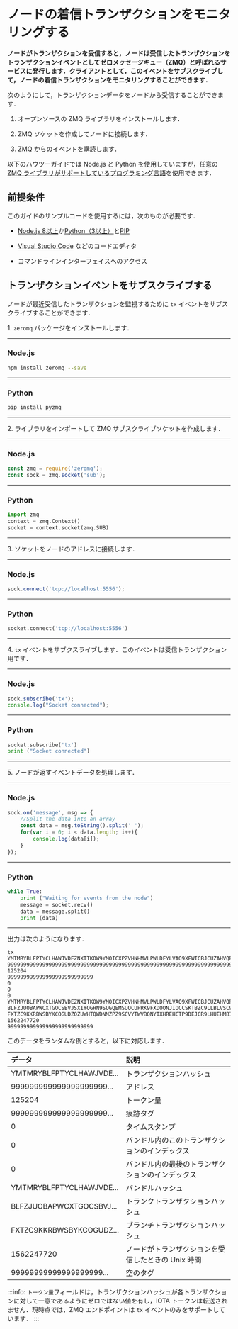 # ノードの着信トランザクションをモニタリングする
<!-- # Monitor your node for incoming transactions -->

**ノードがトランザクションを受信すると，ノードは受信したトランザクションをトランザクションイベントとしてゼロメッセージキュー（ZMQ）と呼ばれるサービスに発行します．クライアントとして，このイベントをサブスクライブして，ノードの着信トランザクションをモニタリングすることができます．**
<!-- **When your node receives transactions, it publishes them as a transaction event to a service called zero message queue (ZMQ). As a client, you can subscribe to this event to monitor your node for incoming transactions.** -->

次のようにして，トランザクションデータをノードから受信することができます．
<!-- You can receive this transaction data from a node by doing the following: -->

1. オープンソースの ZMQ ライブラリをインストールします．
<!-- 1. Install an open-source ZMQ library -->

2. ZMQ ソケットを作成してノードに接続します．
<!-- 2. Create a ZMQ socket and connect it to a node -->

3. ZMQ からのイベントを購読します．
<!-- 3. Subscribe to events from the ZMQ -->

以下のハウツーガイドでは Node.js と Python を使用していますが，任意の [ZMQ ライブラリがサポートしているプログラミング言語](http://zguide.zeromq.org/page:all)を使用できます．
<!-- In the following how-to guide we use Node.js and Python, but you could use any [programming language that the ZMQ library supports](http://zguide.zeromq.org/page:all). -->

## 前提条件
<!-- ## Prerequisites -->

このガイドのサンプルコードを使用するには，次のものが必要です．
<!-- To use the sample code in this guide, you must have the following: -->

- [Node.js 8以上](https://nodejs.org/en/)か[Python（3以上）](https://www.python.org/downloads/)と[PIP](https://pip.pypa.io/en/stable/installing/)
<!-- - [Node.js (8+)](https://nodejs.org/en/) or [Python (3+)](https://www.python.org/downloads/) and [PIP](https://pip.pypa.io/en/stable/installing/) -->
- [Visual Studio Code](https://code.visualstudio.com/Download) などのコードエディタ
<!-- - A code editor such as [Visual Studio Code](https://code.visualstudio.com/Download) -->
- コマンドラインインターフェイスへのアクセス
<!-- - Access to a command-line interface -->

## トランザクションイベントをサブスクライブする
<!-- ## Subscribe to the transaction event -->

ノードが最近受信したトランザクションを監視するために `tx` イベントをサブスクライブすることができます．
<!-- You can subscribe to the `tx` event to monitor a node for recently received transactions. -->

1\. `zeromq` パッケージをインストールします．
  <!-- 1\. Install the zeromq package -->

--------------------
### Node.js

```bash
npm install zeromq --save
```
---
### Python

```bash
pip install pyzmq
```
--------------------

2\. ライブラリをインポートして ZMQ サブスクライブソケットを作成します．
  <!-- 2\. Import the libraries and create a ZMQ subscribe socket -->

--------------------
### Node.js

```js
const zmq = require('zeromq');
const sock = zmq.socket('sub');
```
---
### Python

```python
import zmq
context = zmq.Context()
socket = context.socket(zmq.SUB)
```
--------------------

3\. ソケットをノードのアドレスに接続します．
  <!-- 3\. Connect the socket to your node's address -->

--------------------
### Node.js

```js
sock.connect('tcp://localhost:5556');
```
---
### Python

```python
socket.connect('tcp://localhost:5556')
```
--------------------

4\. `tx` イベントをサブクスライブします．このイベントは受信トランザクション用です．
  <!-- 4\. Subscribe to the `tx` event. This event is for received transactions. -->

--------------------
### Node.js

```js
sock.subscribe('tx');
console.log("Socket connected");
```
---
### Python
```python
socket.subscribe('tx')
print ("Socket connected")
```
--------------------

5\. ノードが返すイベントデータを処理します．
  <!-- 5\. Process the event data that the node returns -->

--------------------
### Node.js

```js
sock.on('message', msg => {
    //Split the data into an array
    const data = msg.toString().split(' ');
    for(var i = 0; i < data.length; i++){
        console.log(data[i]);
    }
});
```
---
### Python
```python
while True:
    print ("Waiting for events from the node")
    message = socket.recv()
    data = message.split()
    print (data)
```
--------------------

出力は次のようになります．
<!-- The output should display something like the following: -->
```shell
tx
YMTMRYBLFPTYCLHAWJVDEZNXITKOW9YMOICXPZVHNHMVLPWLDFYLVAO9XFWICBJCUZAHVQPHINBDXD9NE
999999999999999999999999999999999999999999999999999999999999999999999999999999999
125204
999999999999999999999999999
0
0
0
YMTMRYBLFPTYCLHAWJVDEZNXITKOW9YMOICXPZVHNHMVLPWLDFYLVAO9XFWICBJCUZAHVQPHINBDXD9NE
BLFZJUOBAPWCXTGOCSBVJSXIYOGHN9SUGQEMSUOCUPRK9FXDOONJIOCCSKTBZC9LLBLVSC9BOXEDRE9HY
FXTZC9KKRBWSBYKCOGUDZOZUWHTQWDNMZPZ9SCVYTWVBQNYIXHREHCTP9DEJCR9LHUEHMBIXXGSDQJUUW
1562247720
999999999999999999999999999
```

このデータをランダムな例とすると，以下に対応します．
<!-- If we take this data as a random example, it corresponds to the following: -->

| **データ**               | **説明**                                           |
| :---------               | :-------                                           |
| YMTMRYBLFPTYCLHAWJVDE... | トランザクションハッシュ                           |
| 999999999999999999999... | アドレス                                           |
| 125204                   | トークン量                                         |
| 999999999999999999999... | 痕跡タグ                                           |
| 0                        | タイムスタンプ                                     |
| 0                        | バンドル内のこのトランザクションのインデックス     |
| 0                        | バンドル内の最後のトランザクションのインデックス   |
| YMTMRYBLFPTYCLHAWJVDE... | バンドルハッシュ                                   |
| BLFZJUOBAPWCXTGOCSBVJ... | トランクトランザクションハッシュ                   |
| FXTZC9KKRBWSBYKCOGUDZ... | ブランチトランザクションハッシュ                   |
| 1562247720               | ノードがトランザクションを受信したときの Unix 時間 |
| 99999999999999999999...  | 空のタグ                                           |

<!-- | **Data**| **Description**| -->
<!-- |:--------|:---------------| -->
<!-- |tx|Name of the ZMQ event| -->
<!-- |YMTMRYBLFPTYCLHAWJVDE...|Transaction hash| -->
<!-- |999999999999999999999...|Address| -->
<!-- |125204|Value| -->
<!-- |999999999999999999999...|Obsolete tag| -->
<!-- |0|Timestamp| -->
<!-- |0|Current index of this transaction in the bundle| -->
<!-- |0|Index of the head transaction in the bundle| -->
<!-- |YMTMRYBLFPTYCLHAWJVDE...|Bundle hash| -->
<!-- |BLFZJUOBAPWCXTGOCSBVJ...|Trunk transaction hash| -->
<!-- |FXTZC9KKRBWSBYKCOGUDZ...|Branch transaction hash| -->
<!-- |1562247720|Unix epoch of when the node received the transaction| -->
<!-- |99999999999999999999...|Empty tag| -->

:::info:
`トークン量`フィールドは，トランザクションハッシュが各トランザクションに対して一意であるようにゼロではない値を有し，IOTA トークンは転送されません．現時点では，ZMQ エンドポイントは `tx` イベントのみをサポートしています．
:::
<!-- :::info: -->
<!-- The `value` field has a non-zero value so that the transaction hash is unique for each transaction. No IOTA tokens are transferred. -->
<!-- At the moment, the ZMQ endpoint only supports the `tx` event. -->
<!-- ::: -->
